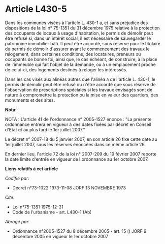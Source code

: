 # Article L430-5

Dans les communes visées à l'article L. 430-1 a, et sans préjudice des dispositions de la loi n° 75-1351 du 31 décembre 1975
relative à la protection des occupants de locaux à usage d'habitation, le permis de démolir peut être refusé si, dans un
intérêt social, il est nécessaire de sauvegarder le patrimoine immobilier bâti. Il peut être accordé, sous réserve pour le
titulaire du permis de démolir d'assurer avant le commencement des travaux le relogement, dans certaines conditions, des
locataires, preneurs ou occupants de bonne foi, ainsi que, le cas échéant, de construire, à la place de l'immeuble qui fait
l'objet de la demande, ou à un emplacement proche de celui-ci, des logements destinés à reloger les intéressés.

Dans les cas visés aux alinéas autres que l'alinéa a de l'article L. 430-1, le permis de démolir peut être refusé ou n'être
accordé que sous réserve de l'observation de prescriptions spéciales si les travaux envisagés sont de nature à compromettre
la protection ou la mise en valeur des quartiers, des monuments et des sites.

**Nota:**

NOTA : L'article 41 de l'ordonnance n° 2005-1527 énonce : "La présente ordonnance entrera en vigueur à des dates fixées par
décret en Conseil d'Etat et au plus tard le 1er juillet 2007."

Le décret n° 2007-18 du 5 janvier 2007, en son article 26 fixe cette date au 1er juillet 2007, sous les réserves énoncées
dans ce même article 26.

En dernier lieu, l'article 72 de la loi n° 2007-209 du 19 février 2007 reporte la date limite d'entrée en vigueur de
l'ordonnance au 1er octobre 2007.

**Liens relatifs à cet article**

_Codifié par_:

  - Décret n°73-1022 1973-11-08 JORF 13 NOVEMBRE 1973

_Cite_:

  - Loi n°75-1351 1975-12-31
  - Code de l'urbanisme - art. L430-1 (Ab)

_Abrogé par_:

  - Ordonnance n°2005-1527 du 8 décembre 2005 - art. 15 () JORF 9 décembre 2005 en vigueur le 1er octobre 2007

